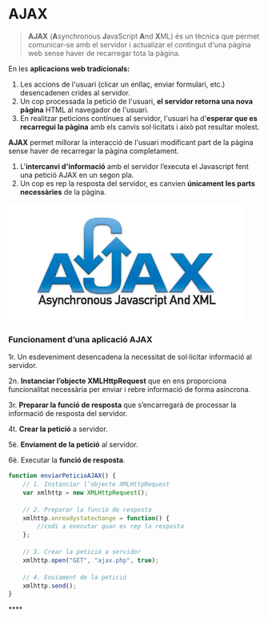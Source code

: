 # AJAX

> **AJAX** \(**A**synchronous **J**avaScript **A**nd **X**ML\) és un tècnica que permet comunicar-se amb el servidor i actualizar el contingut d'una pàgina web sense haver de recarregar tota la pàgina.

En les **aplicacions web tradicionals:**

1. Les accions de l'usuari \(clicar un enllaç, enviar formulari, etc.\) desencadenen crides al servidor. 
2. Un cop processada la petició de l'usuari, **el servidor retorna una nova pàgina** HTML al navegador de l'usuari.
3. En realitzar peticions contínues al servidor, l'usuari ha d'**esperar que es recarregui la pàgina** amb els canvis sol·licitats i això pot resultar molest.

**AJAX** permet millorar la interacció de l'usuari modificant part de la pàgina sense haver de recarregar la pàgina completament.

1. L'**intercanvi d'informació** amb el servidor l’executa el Javascript fent una petició AJAX en un segon pla.
2. Un cop es rep la resposta del servidor, es canvien **únicament les parts necessàries** de la pàgina.

![](../.gitbook/assets/ajax_logo.jpg)

### **Funcionament d’una aplicació AJAX**

1r. Un esdeveniment desencadena la necessitat de sol·licitar informació al servidor.

2n. **Instanciar l’objecte XMLHttpRequest** que en ens proporciona funcionalitat necessària per enviar i rebre informació de forma asíncrona.

3r. **Preparar la funció de resposta** que s’encarregarà de processar la informació de resposta del servidor.

4t. **Crear la petició** a servidor.

5è. **Enviament de la petició** al servidor.

6è. Executar la **funció de resposta**.

```javascript
function enviarPeticioAJAX() {
    // 1. Instanciar l’objecte XMLHttpRequest
    var xmlhttp = new XMLHttpRequest();
    
    // 2. Preparar la funció de resposta
    xmlhttp.onreadystatechange = function() {
      	//codi a executar quan es rep la resposta
    };
    
    // 3. Crear la petició a servidor
    xmlhttp.open("GET", "ajax.php", true);
    
    // 4. Enviament de la petició
    xmlhttp.send();
}
```

\*\*\*\*

